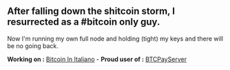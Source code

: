 ## After falling down the shitcoin storm, I resurrected as a #bitcoin only guy.
Now I'm running my own full node and holding (tight) my keys and there will be no going back.

__Working on :__ [Bitcoin In Italiano](https://bitcoin-translate.it) - __Proud user of :__ [BTCPayServer](https://github.com/btcpayserver/btcpayserver)

<!--

Past work:

[Bitcoin Health](https://btc.onosendai.eu)

[Bitcoin Pre-History](https://btc.onosendai.eu/prehistory/)

[You Are Being Watched](https://onosendai.eu) 
**citizen010/citizen010** is a ✨ _special_ ✨ repository because its `README.md` (this file) appears on your GitHub profile.

Here are some ideas to get you started:

- 🔭 I’m currently working on ...
- 🌱 I’m currently learning ...
- 👯 I’m looking to collaborate on ...
- 🤔 I’m looking for help with ...
- 💬 Ask me about ...
- 📫 How to reach me: ...
- 😄 Pronouns: ...
- ⚡ Fun fact: ...
-->
